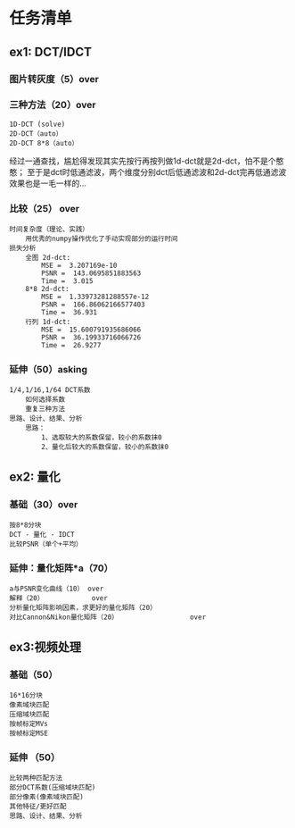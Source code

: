 # 任务清单

## ex1: DCT/IDCT

### 图片转灰度（5）over
  
### 三种方法（20）over

    1D-DCT (solve)
    2D-DCT（auto）
    2D-DCT 8*8（auto）

经过一通查找，尴尬得发现其实先按行再按列做1d-dct就是2d-dct，怕不是个憨憨；
至于是dct时低通滤波，两个维度分别dct后低通滤波和2d-dct完再低通滤波效果也是一毛一样的...

### 比较（25） over

    时间复杂度（理论、实践）
        用优秀的numpy操作优化了手动实现部分的运行时间
    损失分析
        全图 2d-dct:
            MSE =  3.207169e-10
            PSNR =  143.0695851883563
            Time =  3.015
        8*8 2d-dct:
            MSE =  1.33973281288557e-12
            PSNR =  166.86062166577403
            Time =  36.931
        行列 1d-dct:
            MSE =  15.600791935686066
            PSNR =  36.19933716066726
            Time =  26.9277

### 延伸（50）asking 

    1/4,1/16,1/64 DCT系数
        如何选择系数
        重复三种方法
    思路、设计、结果、分析
        思路：
            1、选取较大的系数保留，较小的系数抹0
            2、量化后较大的系数保留，较小的系数抹0


## ex2: 量化

### 基础（30）over

    按8*8分块
    DCT - 量化 - IDCT
    比较PSNR（单个+平均）

### 延伸：量化矩阵*a（70）

    a与PSNR变化曲线（10） over
    解释（20）            over
    分析量化矩阵影响因素，求更好的量化矩阵（20）   
    对比Cannon&Nikon量化矩阵（20）                  over

## ex3:视频处理

### 基础（50）

    16*16分块
    像素域块匹配
    压缩域块匹配
    按帧标定MVs
    按帧标定MSE

### 延伸 （50）

    比较两种匹配方法
    部分DCT系数(压缩域块匹配)
    部分像素(像素域块匹配)
    其他特征/更好匹配
    思路、设计、结果、分析
